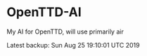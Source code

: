 # OpenTTD-AI
My AI for OpenTTD, will use primarily air

Latest backup: Sun Aug 25 19:10:01 UTC 2019
